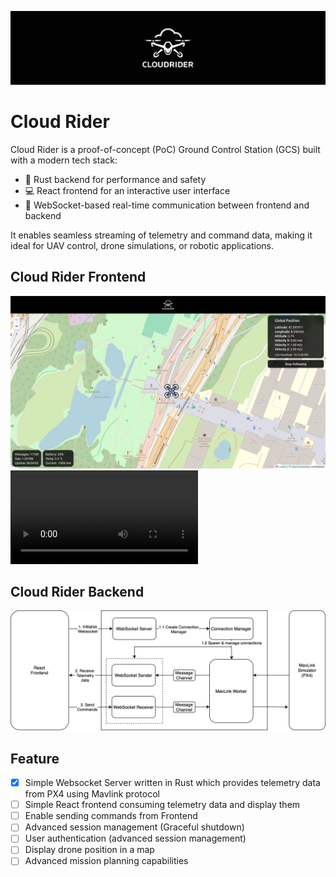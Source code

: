 <p align="center">
<img src="assets/cloud_rider_banner.png" alt="Logo"/>
</p>

# Cloud Rider

Cloud Rider is a proof-of-concept (PoC) Ground Control Station (GCS) built with a modern tech stack:

- 🚀 Rust backend for performance and safety
- 💻 React frontend for an interactive user interface
- 🔄 WebSocket-based real-time communication between frontend and backend


It enables seamless streaming of telemetry and command data, making it ideal for UAV control, drone simulations, or robotic applications.

## Cloud Rider Frontend

<img src="assets/cloud_rider_ui.png" alt="Logo"/>

<video src="assets/cloud_rider_tracking_mode.mp4" controls="controls" style="max-width: 730px;">
</video>

## Cloud Rider Backend

<img src="assets/high-level-server.drawio.png" alt="Logo"/>



## Feature

- [x] Simple Websocket Server written in Rust which provides telemetry data from PX4 using Mavlink protocol
- [ ] Simple React frontend consuming telemetry data and display them
- [ ] Enable sending commands from Frontend
- [ ] Advanced session management (Graceful shutdown)
- [ ] User authentication (advanced session management)
- [ ] Display drone position in a map
- [ ] Advanced mission planning capabilities

